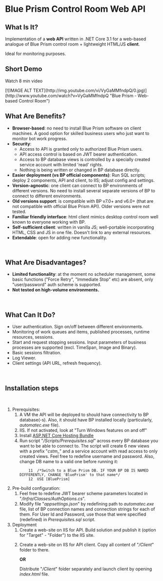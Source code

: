 # Blue Prism Control Room Web API

## What Is It?
<p>Implementation of a <b>web API</b> written in .NET Core 3.1 for a web-based analogue of Blue Prism control room  + lightweight HTML/JS <b>client</b>.</p>
<p>Ideal for monitoring purposes.</p>

## Short Demo
<p>Watch 8 min video</p>
[![IMAGE ALT TEXT](http://img.youtube.com/vi/VyGaMMfndpQ/0.jpg)](http://www.youtube.com/watch?v=VyGaMMfndpQ "Blue Prism - Web-based Control Room")

## What Are Benefits?
<ul>
<li><b>Browser-based</b>: no need to install Blue Prism software on client machines. A good option for skilled business users who just want to monitor bot work progress.</li>
<li><b>Security</b>: 
	<ul><li>Access to API is granted only to authorized Blue Prism users.</li>
	<li>API access control is based on JWT bearer authentication.</li>
	<li>Access to BP database views is controlled by a specially created service account with limited 'read' rights.</li>
	<li>Nothing is being written or changed in BP database directly.</li></ul></li>
<li><b>Easier deployment (vs BP official components)</b>: Run SQL scripts; deploy 2 components, API and client, to IIS; adjust config and settings.</li>
<li><b>Version-agnostic</b>: one client can connect to BP environments of different versions. No need to install several separate versions of BP to connect to different environments.</li>
<li><b>Old versions support</b>: is compatible with BP v7.0+ and v6.0+ (that are not compatible with official Blue Prism API). Older versions were not tested.</li>
<li><b>Familiar friendly interface</b>: html client mimics desktop control room well known to everyone working with BP.</li>
<li><b>Self-sufficient client</b>: written in vanilla JS; well-portable incorporating HTML, CSS and JS in one file. Doesn't link to any external resources.</li>
<li><b>Extendable</b>: open for adding new functionality.</li>
</ul>
<br>


## What Are Disadvantages?
<ul>
<li><b>Limited functionality</b>: at the moment no scheduler management, some basic functions ("Force Retry", "Immediate Stop" etc) are absent, only "user/password" auth scheme is supported.</li>
<li><b>Not tested on high-volume environments.</b></li>
</ul>
<br>

## What Can It Do?
<ul>
<li>User authentication. Sign on/off between different environments.</li>
<li>Monitoring of work queues and items, published processes, runtime resources, sessions.</li>
<li>Start and request stopping sessions. Input parameters of business processes are supported (excl. TimeSpan, Image and Binary).</li>
<li>Basic sessions filtration.</li>
<li>Log Viewer.</li>
<li>Client settings (API URL, refresh frequency).</li>
</ul>
<br>

## Installation steps
<br>
<ol>
<li>Prerequisites: 
<ol>
<li>A VM the API will be deployed to should have connectivity to BP database(-s). Also, it should have BP installed locally (particularly, <i>automatec.exe</i> file).</li>
<li>IIS. If not activated, look at "Turn Windows features on and off"
<li>Install <a href="https://dotnet.microsoft.com/en-us/download/dotnet/thank-you/runtime-aspnetcore-3.1.32-windows-hosting-bundle-installer">ASP.NET Core Hosting Bundle<a/></li>
<li>Run script "<i>/Scripts/Prerequisites.sql</i>" across every BP database you want to be able to connect to. The script will create 6 new views with a prefix "<i>cstm_</i>" and a service account with read access to only created views. Feel free to redefine username and password. Also, change DB name to a valid one before running it:

		11  /*Switch to a Blue Prism DB. IF YOUR BP DB IS NAMED DIFFERENTLY, CHANGE 'BluePrism' to that name*/
		12  USE [BluePrism]
</li>
</ol>
</li>
<li>Pre-build configuration:
<ol>
<li>Feel free to redefine JWT bearer scheme parameters located in "<i>/Infra/Classes/AuthOptions.cs</i>".</li>
<li>Modify file "<i>appsettings.json</i>" by redefining path to <i>automatec.exe</i> file, list of BP connection names and connection strings for each of them. For User Id and Password, use those that were specified (redefined) in <i>Prerequisites.sql</i> script.</li>
</ol>
</li>
<li>Deployment
<ol>
<li>Create a web-site on IIS for API. Build solution and publish it (option for "Target" - "Folder") to the IIS site.</li>
<li><p>Create a web-site on IIS for API client. Copy all content of "<i>/Client</i>" folder to there.</p> <p><b>OR</b></p>
	<p>Distribute "<i>/Client</i>" folder separately and launch client by opening <i>index.html</i> file.</p>
</li>
</ol>
</li>
</ol>